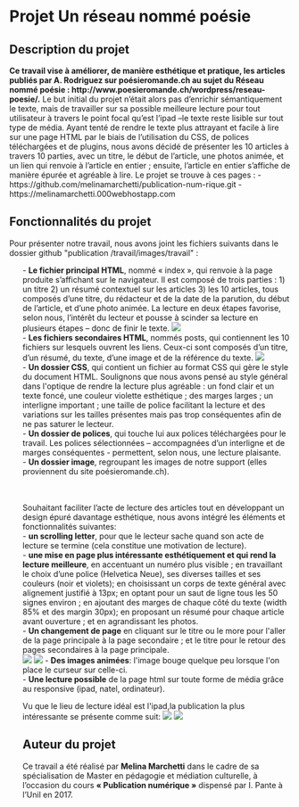 <h1><align center>Projet Un réseau nommé poésie</align center</h1>

<h2> Description du projet </h2>
<p><strong>Ce travail vise à améliorer, de manière esthétique et pratique, les articles publiés par A. Rodriguez sur poésieromande.ch au sujet du Réseau nommé poésie : http://www.poesieromande.ch/wordpress/reseau-poesie/.</strong>
 Le but initial du projet n’était alors pas d’enrichir sémantiquement le texte, mais de travailler sur sa possible meilleure lecture pour tout utilisateur à travers le point focal qu’est l’ipad –le texte reste lisible sur tout type de média. Ayant tenté de rendre le texte plus attrayant et facile à lire sur une page HTML par le biais de l’utilisation du CSS, de polices téléchargées et de plugins, nous avons décidé de présenter les 10 articles à travers 10 parties, avec un titre, le début de l’article, une photos animée, et un lien qui renvoie à l’article en entier ; ensuite, l’article en entier s’affiche de manière épurée et agréable à lire. 
Le projet se trouve à ces pages :
- <br/>https://github.com/melinamarchetti/publication-num-rique.git
- <br/> https://melinamarchetti.000webhostapp.com

</p>

<h2>Fonctionnalités du projet</h2>
<p>Pour présenter notre travail, nous avons joint les fichiers suivants dans le dossier github "publication /travail/images/travail" :<ol>
-	<strong>Le fichier principal HTML</strong>, nommé « index », qui renvoie à la page produite s’affichant sur le navigateur. Il est composé de trois parties : 1) un titre 2) un résumé contextuel sur les articles 3) les 10 articles, tous composés d’une titre, du rédacteur et de la date de la parution, du début de l’article, et d’une photo animée. La lecture en deux étapes favorise, selon nous, l’intérêt du lecteur et pousse à scinder sa lecture en plusieurs étapes – donc de finir le texte.
 <img src="pageprincipale.png">
 <br />
-	<strong>Les fichiers secondaires HTML</strong>, nommés posts, qui contiennent les 10 fichiers sur lesquels ouvrent les liens. Ceux-ci sont composés d’un titre, d’un résumé, du texte, d’une image et de la référence du texte.
 <img src="pagesecondaire.png">
 <br />
-	<strong>Un dossier CSS</strong>, qui contient un fichier au format CSS qui gère le style du document HTML. Soulignons que nous avons pensé au style général dans l'optique de rendre la lecture plus agréable : un fond clair et un texte foncé, une couleur violette esthétique ; des marges larges ; un interligne important ; une taille de police facilitant la lecture et des variations sur les tailles présentes mais pas trop conséquentes afin de ne pas saturer le lecteur.<br />
-	<strong>Un dossier de polices</strong>, qui touche lui aux polices téléchargées pour le travail. Les polices sélectionnées – accompagnées d’un interligne et de marges conséquentes - permettent, selon nous, une lecture plaisante.<br />
-	<strong>Un dossier image</strong>, regroupant les images de notre support (elles proviennent du site poésieromande.ch). <br/>

<br/>
<br/>
<p>Souhaitant faciliter l’acte de lecture des articles tout en développant un design épuré davantage esthétique, nous avons intégré les éléments et fonctionnalités suivantes:<br/>
-	<strong>un scrolling letter</strong>, pour que le lecteur sache quand son acte de lecture se termine (cela constitue une motivation de lecture).<br />
-	<strong>une mise en page plus intéressante esthétiquement et qui rend la lecture meilleure</strong>, en accentuant un numéro plus visible ; en travaillant le choix d’une police (Helvetica Neue), ses diverses tailles et ses couleurs (noir et violets); en choisissant un corps de texte général avec alignement justifié à 13px; en optant pour un saut de ligne tous les 50 signes environ ; en ajoutant des marges de chaque côté du texte (width 85% et des margin 30px); en proposant un résumé pour chaque article avant ouverture ; et en agrandissant les photos.<br /> 
-	<strong>Un changement de page</strong> en cliquant sur le titre ou le more pour l'aller de la page principale à la page secondaire ; et le titre pour le retour des pages secondaires à la page principale. <br />
 <img src="transition1titre.png">
 <img src="transition2boutonmore.png">
-	<strong>Des images animées</strong>: l'image bouge quelque peu lorsque l'on place le curseur sur celle-ci.<br />
-	<strong>Une lecture possible</strong> de la page html sur toute forme de média grâce au responsive (ipad, natel, ordinateur).<br />
</p>

<p>Vu que le lieu de lecture idéal est l'ipad,la publication la plus intéressante se présente comme suit: 
<img src="ipadtype1.png">
<img src="ipadtype2.png">

 <h2> Auteur du projet</h2>
Ce travail a été réalisé par <strong>Melina Marchetti</strong> dans le cadre de sa spécialisation de Master en pédagogie et médiation culturelle, à l’occasion du cours <strong>« Publication numérique »</strong> dispensé par I. Pante à l’Unil en 2017.
